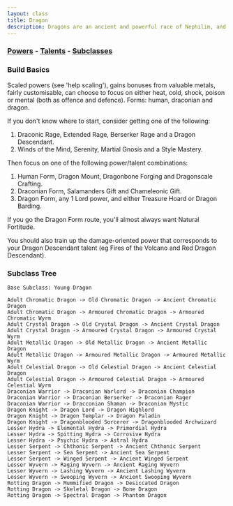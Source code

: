 ```yaml
---
layout: class
title: Dragon
description: Dragons are an ancient and powerful race of Nephilim, and come in many shapes and forms.
---
```


### [Powers](powers) - [Talents](talents) - [Subclasses](subclasses)

### Build Basics

Scaled powers (see 'help scaling'), gains bonuses from valuable metals,
fairly customisable, can choose to focus on either heat, cold, shock, poison or
mental (both as offence and defence).  Forms: human, draconian and dragon.

If you don't know where to start, consider getting one of the following:

1. Draconic Rage, Extended Rage, Berserker Rage and a Dragon Descendant.
2. Winds of the Mind, Serenity, Martial Gnosis and a Style Mastery.

Then focus on one of the following power/talent combinations:

1. Human Form, Dragon Mount, Dragonbone Forging and Dragonscale Crafting.
2. Draconian Form, Salamanders Gift and Chameleonic Gift.
3. Dragon Form, any 1 Lord power, and either Treasure Hoard or Dragon Barding.

If you go the Dragon Form route, you'll almost always want Natural Fortitude.

You should also train up the damage-oriented power that corresponds to your
Dragon Descendant talent (eg Fires of the Volcano and Red Dragon Descendant).

### Subclass Tree

```
Base Subclass: Young Dragon

Adult Chromatic Dragon -> Old Chromatic Dragon -> Ancient Chromatic Dragon
Adult Chromatic Dragon -> Armoured Chromatic Dragon -> Armoured Chromatic Wyrm
Adult Crystal Dragon -> Old Crystal Dragon -> Ancient Crystal Dragon
Adult Crystal Dragon -> Armoured Crystal Dragon -> Armoured Crystal Wyrm
Adult Metallic Dragon -> Old Metallic Dragon -> Ancient Metallic Dragon
Adult Metallic Dragon -> Armoured Metallic Dragon -> Armoured Metallic Wyrm
Adult Celestial Dragon -> Old Celestial Dragon -> Ancient Celestial Dragon
Adult Celestial Dragon -> Armoured Celestial Dragon -> Armoured Celestial Wyrm
Draconian Warrior -> Draconian Warlord -> Draconian Champion
Draconian Warrior -> Draconian Berserker -> Draconian Rager
Draconian Warrior -> Dracconian Shaman -> Draconian Mystic
Dragon Knight -> Dragon Lord -> Dragon Highlord
Dragon Knight -> Dragon Templar -> Dragon Paladin
Dragon Knight -> Dragonblooded Sorcerer -> Dragonblooded Archwizard
Lesser Hydra -> Elemental Hydra -> Primordial Hydra
Lesser Hydra -> Spitting Hydra -> Corrosive Hydra
Lesser Hydra -> Psychic Hydra -> Astral Hydra
Lesser Serpent -> Chthonic Serpent -> Ancient Chthonic Serpent
Lesser Serpent -> Sea Serpent -> Ancient Sea Serpent
Lesser Serpent -> Winged Serpent -> Ancient Winged Serpent
Lesser Wyvern -> Raging Wyvern -> Ancient Raging Wyvern
Lesser Wyvern -> Lashing Wyvern -> Ancient Lashing Wyvern
Lesser Wyvern -> Swooping Wyvern -> Ancient Swooping Wyvern
Rotting Dragon -> Mummified Dragon -> Desiccated Dragon
Rotting Dragon -> Skeletal Dragon -> Bone Dragon
Rotting Dragon -> Spectral Dragon -> Phantom Dragon
```
